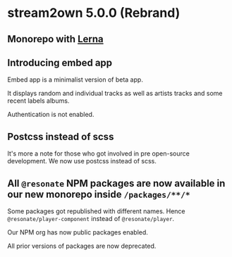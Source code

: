 # stream2own 5.0.0 (Rebrand)

## Monorepo with [Lerna](https://lernajs.io/)

## Introducing embed app

Embed app is a minimalist version of beta app.

It displays random and individual tracks as well as artists tracks and some recent labels albums.

Authentication is not enabled.

## Postcss instead of scss

It's more a note for those who got involved in pre open-source development. We now use postcss instead of scss.

## All `@resonate` NPM packages are now available in our new monorepo inside `/packages/**/*`

Some packages got republished with different names. Hence `@resonate/player-component` instead of `@resonate/player`.

Our NPM org has now public packages enabled.

All prior versions of packages are now deprecated.
